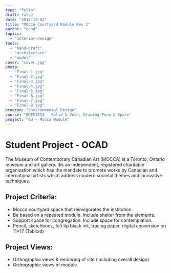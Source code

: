```yaml
---
type: "folio"
draft: false
date: "2014-12-03"
title: "MOCCA Courtyard Module Rev 2"
parent: "ocad"
topics:
  - "interior-design"
tools:
  - "hand-draft"
  - "architecture"
  - "model"
cover: "cover.jpg"
photo:
  - "Final-1.jpg"
  - "Final-2.jpg"
  - "Final-3.jpg"
  - "Final-4.jpg"
  - "Final-5.jpg"
  - "Final-6.jpg"
  - "Final-7.jpg"
  - "Final-8.jpg"
program: "Environmental Design"
course: "GDES1B13 - Solid & Void, Drawing Form & Space"
project: "03 - Mocca Module"
---
```

# Student Project - OCAD
The Museum of Contemporary Canadian Art (MOCCA) is a Toronto, Ontario museum and art gallery. Itis an independent, registered charitable organization which has the mandate to promote works by Canadian and international artists which address modern societal themes and innovative techniques.

## Project Criteria:
* Mocca courtyard space that reinvigorates the institution.
* Be based on a repeated module. Include shelter from the elements.
* Support space for congregation. Include space for contemplation.
* Pencil, sketchbook, felt tip black ink, tracing paper, digital conversion on 11×17 (Tabloid)

## Project Views:
* Orthographic views & rendering of site (including overall design)
* Orthographic views of module
